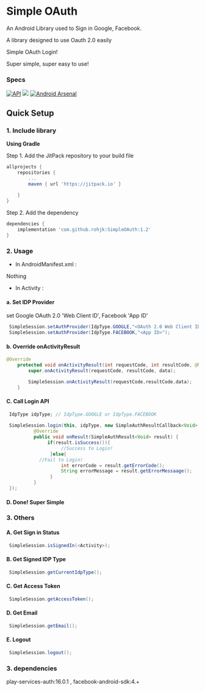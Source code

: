 # Simple OAuth
An Android Library used to Sign in Google, Facebook.

A library designed to use Oauth 2.0 easily

Simple OAuth Login! 

Super simple, super easy to use!

### Specs
[![API](https://img.shields.io/badge/API-16%2B-brightgreen.svg?style=flat)](https://android-arsenal.com/api?level=16)
[![](https://jitpack.io/v/rohjk/SimpleOAuth.svg)](https://jitpack.io/#rohjk/SimpleOAuth)
[![Android Arsenal](https://img.shields.io/badge/Android%20Arsenal-Simple%20OAuth-brightgreen.svg?style=flat)](https://android-arsenal.com/details/1/7488)


## Quick Setup

### 1. Include library

**Using Gradle**

Step 1. Add the JitPack repository to your build file

``` gradle
allprojects {
    repositories {
    	...
        maven { url 'https://jitpack.io' }
        
    }
}
```

Step 2. Add the dependency

``` gradle
dependencies {
    implementation 'com.github.rohjk:SimpleOAuth:1.2'
}
```

### 2. Usage

* In AndroidManifest.xml :

Nothing


* In Activity :

#### a. Set IDP Provider

set Google OAuth 2.0 'Web Client ID', Facebook 'App ID'

``` java
 SimpleSession.setAuthProvider(IdpType.GOOGLE,"<OAuth 2.0 Web Client ID>");
 SimpleSession.setAuthProvider(IdpType.FACEBOOK,"<App ID>");
```

#### b. Override onActivityResult

``` java
@Override
    protected void onActivityResult(int requestCode, int resultCode, @Nullable Intent data) {
        super.onActivityResult(requestCode, resultCode, data);

        SimpleSession.onActivityResult(requestCode,resultCode,data);
    }
```

#### C. Call Login API

``` java
 IdpType idpType; // IdpType.GOOGLE or IdpType.FACEBOOK
 
 SimpleSession.login(this, idpType, new SimpleAuthResultCallback<Void>() {
          @Override
          public void onResult(SimpleAuthResult<Void> result) {
               if(result.isSuccess()){
                    //Success to Login!
                }else{
		    //Fail to Login!
                    int errorCode = result.getErrorCode();
                    String errorMessage = result.getErrorMessaage();
                }
          }
 });
```

#### D. Done! Super Simple



### 3. Others

#### A. Get Sign in Status

``` java
 SimpleSession.isSignedIn(<Activity>);
```

#### B. Get Signed IDP Type

``` java
 SimpleSession.getCurrentIdpType();
```

#### C. Get Access Token

``` java
 SimpleSession.getAccessToken();
```

#### D. Get Email

``` java
 SimpleSession.getEmail();
```

#### E. Logout

``` java
 SimpleSession.logout();
```


### 3. dependencies

play-services-auth:16.0.1 , facebook-android-sdk:4.+
